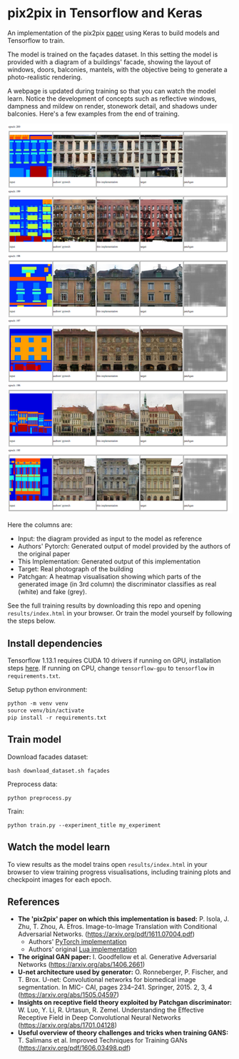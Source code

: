 
# pix2pix in Tensorflow and Keras

An implementation of the pix2pix [paper](https://arxiv.org/pdf/1611.07004.pdf) using Keras to build models and Tensorflow to train.

The model is trained on the façades dataset. In this setting the model is provided with a diagram of a buildings' facade, showing the layout of windows, doors, balconies, mantels, with the objective being to generate a photo-realistic rendering.

A webpage is updated during training so that you can watch the model learn. Notice the development of concepts such as reflective windows, dampness and mildew on render, stonework detail, and shadows under balconies. Here's a few examples from the end of training. 

![](./results/end_of_training.png)

Here the columns are:

- Input: the diagram provided as input to the model as reference
- Authors' Pytorch: Generated output of model provided by the authors of the original paper
- This Implementation: Generated output of this implementation
- Target: Real photograph of the building
- Patchgan: A heatmap visualisation showing which parts of the generated image (in 3rd column) the discriminator classifies as real (white) and fake (grey).

See the full training results by downloading this repo and opening `results/index.html` in your browser. Or train the model yourself by following the steps below.

## Install dependencies

Tensorflow 1.13.1 requires CUDA 10 drivers if running on GPU, installation steps [here](https://www.tensorflow.org/install/gpu#install_cuda_with_apt). If running on CPU, change `tensorflow-gpu` to `tensorflow` in `requirements.txt`.

Setup python environment:
```
python -m venv venv
source venv/bin/activate
pip install -r requirements.txt
```

## Train model

Download facades dataset:

```
bash download_dataset.sh façades
```

Preprocess data:

```
python preprocess.py
```

Train:
```
python train.py --experiment_title my_experiment
```


## Watch the model learn

To view results as the model trains open `results/index.html` in your browser to view training progress visualisations, including training plots and checkpoint images for each epoch.

## References

- **The 'pix2pix' paper on which this implementation is based:** P. Isola, J. Zhu, T. Zhou, A. Efros. Image-to-Image Translation with Conditional Adversarial Networks. (https://arxiv.org/pdf/1611.07004.pdf)
    - Authors' [PyTorch implementation](https://github.com/junyanz/pytorch-CycleGAN-and-pix2pix)
    - Authors' original [Lua implementation](https://github.com/phillipi/pix2pix)
- **The original GAN paper:** I. Goodfellow et al. Generative Adversarial Networks (https://arxiv.org/abs/1406.2661)
- **U-net architecture used by generator:** O. Ronneberger, P. Fischer, and T. Brox. U-net: Convolutional networks for biomedical image segmentation. In MIC- CAI, pages 234–241. Springer, 2015. 2, 3, 4 (https://arxiv.org/abs/1505.04597)
- **Insights on receptive field theory exploited by Patchgan discriminator:** W. Luo, Y. Li, R. Urtasun, R. Zemel. Understanding the Effective Receptive Field in Deep Convolutional Neural Networks (https://arxiv.org/abs/1701.04128)
- **Useful overview of theory challenges and tricks when training GANS:** T. Salimans et al. Improved Techniques for Training GANs (https://arxiv.org/pdf/1606.03498.pdf)


